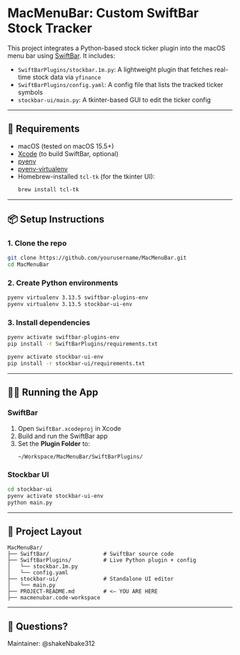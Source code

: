 # MacMenuBar: Custom SwiftBar Stock Tracker

This project integrates a Python-based stock ticker plugin into the macOS menu bar using [SwiftBar](https://github.com/swiftbar/SwiftBar). It includes:

- `SwiftBarPlugins/stockbar.1m.py`: A lightweight plugin that fetches real-time stock data via `yfinance`
- `SwiftBarPlugins/config.yaml`: A config file that lists the tracked ticker symbols
- `stockbar-ui/main.py`: A tkinter-based GUI to edit the ticker config

---

## 🔧 Requirements

- macOS (tested on macOS 15.5+)
- [Xcode](https://apps.apple.com/us/app/xcode/id497799835) (to build SwiftBar, optional)
- [pyenv](https://github.com/pyenv/pyenv)
- [pyenv-virtualenv](https://github.com/pyenv/pyenv-virtualenv)
- Homebrew-installed `tcl-tk` (for the tkinter UI):
  ```bash
  brew install tcl-tk
  ```

---

## 📦 Setup Instructions

### 1. Clone the repo

```bash
git clone https://github.com/yourusername/MacMenuBar.git
cd MacMenuBar
```

### 2. Create Python environments

```bash
pyenv virtualenv 3.13.5 swiftbar-plugins-env
pyenv virtualenv 3.13.5 stockbar-ui-env
```

### 3. Install dependencies

```bash
pyenv activate swiftbar-plugins-env
pip install -r SwiftBarPlugins/requirements.txt

pyenv activate stockbar-ui-env
pip install -r stockbar-ui/requirements.txt
```

---

## 🏃‍♂️ Running the App

### SwiftBar

1. Open `SwiftBar.xcodeproj` in Xcode
2. Build and run the SwiftBar app
3. Set the **Plugin Folder** to:
   ```
   ~/Workspace/MacMenuBar/SwiftBarPlugins/
   ```

### Stockbar UI

```bash
cd stockbar-ui
pyenv activate stockbar-ui-env
python main.py
```

---

## 📁 Project Layout

```
MacMenuBar/
├── SwiftBar/                 # SwiftBar source code
├── SwiftBarPlugins/          # Live Python plugin + config
│   └── stockbar.1m.py
│   └── config.yaml
├── stockbar-ui/              # Standalone UI editor
│   └── main.py
├── PROJECT-README.md         # <— YOU ARE HERE
├── macmenubar.code-workspace
```

---

## 💬 Questions?

Maintainer: @shakeNbake312
